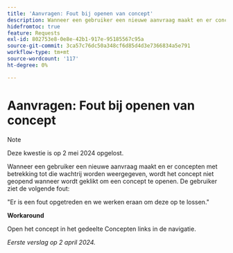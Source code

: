 ```yaml
---
title: 'Aanvragen: Fout bij openen van concept'
description: Wanneer een gebruiker een nieuwe aanvraag maakt en er concepten met betrekking tot die wachtrij worden weergegeven, wordt het concept niet geopend wanneer wordt geklikt om een concept te openen en de gebruiker een fout ziet. Er is een tijdelijke oplossing beschikbaar.
hidefromtoc: true
feature: Requests
exl-id: 802753e8-0e8e-42b1-917e-95185567c95a
source-git-commit: 3ca57c76dc50a348cf6d85d4d3e7366834a5e791
workflow-type: tm+mt
source-wordcount: '117'
ht-degree: 0%

---
```


# Aanvragen: Fout bij openen van concept

>[!NOTE]
>
>Deze kwestie is op 2 mei 2024 opgelost.

Wanneer een gebruiker een nieuwe aanvraag maakt en er concepten met betrekking tot die wachtrij worden weergegeven, wordt het concept niet geopend wanneer wordt geklikt om een concept te openen. De gebruiker ziet de volgende fout:

&quot;Er is een fout opgetreden en we werken eraan om deze op te lossen.&quot;

**Workaround**

Open het concept in het gedeelte Concepten links in de navigatie.

_Eerste verslag op 2 april 2024._
